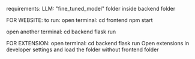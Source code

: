 requirements:
LLM: "fine_tuned_model" folder inside backend folder

FOR WEBSITE:
to run:
open terminal:
  cd frontend
  npm start

open another terminal:
  cd backend
  flask run


FOR EXTENSION:
open terminal:
  cd backend
  flask run
Open extensions in developer settings and load the folder without frontend folder
